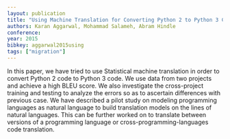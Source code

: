 ```yaml
---
layout: publication
title: "Using Machine Translation for Converting Python 2 to Python 3 Code"
authors: Karan Aggarwal, Mohammad Salameh, Abram Hindle
conference: 
year: 2015
bibkey: aggarwal2015using
tags: ["migration"]
---
```

In this paper, we have tried to use Statistical machine translation in order to convert Python 2 code to Python 3 code. We use data from two projects and achieve a high BLEU score. We also investigate the cross-project training and testing to analyze the errors so as to ascertain differences with previous case. We have described a pilot study on modeling programming languages as natural language to build translation models on the lines of natural languages. This can be further worked on to translate between versions of a programming language or cross-programming-languages code translation.
